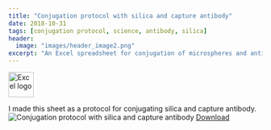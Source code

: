 ```yaml
---
title: "Conjugation protocol with silica and capture antibody"
date: 2018-10-31
tags: [conjugation protocol, science, antibody, silica]
header:
  image: "images/header_image2.png"
excerpt: "An Excel spreadsheet for conjugation of microspheres and antibodies"
---
```

<img src="{{ site.url }}{{site.baseurl }}/images/Excellogo.png" alt="Excel logo" width="50"/>

I made this sheet as a protocol for conjugating silica and capture antibody.
<img src="{{ site.url }}{{site.baseurl }}/images/science/conjugation_protocol_with_silica_and_capture_antibody.png" alt="Conjugation protocol with silica and capture antibody">
[Download](https://github.com/scotttmoen/Science)
